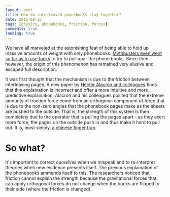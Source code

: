 ```yaml
---
layout: post
title: How do interleaved phonebooks stay together?
date: 2015-08-13
tags: [physics, phonebooks, friction, forces]
comments: true
landing: true
---
```


We have all marveled at the astonishing feat of being able to hold up massive amounts of weight with only phonebooks. [Mythbusters even went so far as to use tanks](https://www.youtube.com/watch?v=hOt-D_ee-JE) to try to pull apar the phone books. Since then, however, the origin of this phenomenon has remained very elusive and escaped full description. 

It was first thought that the mechanism is due to the friction between interleaving pages. A new paper by [Hector Alacron and colleagues](http://arxiv.org/abs/1508.03290) finds that this explaination is incorrect and offer a more intuitive and more predictive explaination. Alacron and his colleagues posited that the extreme amounts of traction force come from an orthogonal component of force that is due to the non-zero angles that the phonebook pages make as the sheets are pushed to the outside. That is, the strength of this system is then completely due to the operator that is pulling the pages apart - as they exert more force, the pages on the outside push in and thus make it hard to pull out. It is, most simply, [a chinese finger trap](https://en.wikipedia.org/wiki/Chinese_finger_trap).

# So what?

It's important to correct ourselves when we mispeak and to re-interpret theories when new evidence presents itself. The previous explaination of the phonebooks ammends itself to this. The researchers noticed that friction cannot explain the strength because the gravitational forces that can apply orthogonal forces do not change when the books are flipped to their side (where the friction is changed).
